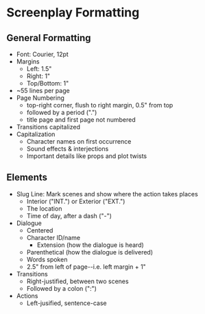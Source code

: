 # Screenplay Formatting

## General Formatting

* Font: Courier, 12pt
* Margins
	* Left: 1.5"
	* Right: 1"
	* Top/Bottom: 1"
* ~55 lines per page
* Page Numbering
	* top-right corner, flush to right margin, 0.5" from top
	* followed by a period (".")
	* title page and first page not numbered
* Transitions capitalized
* Capitalization
	* Character names on first occurrence
	* Sound effects & interjections
	* Important details like props and plot twists

## Elements

* Slug Line: Mark scenes and show where the action takes places
	* Interior ("INT.") or Exterior ("EXT.")
	* The location
	* Time of day, after a dash ("-")
* Dialogue
	* Centered
	* Character ID/name
		* Extension (how the dialogue is heard)
	* Parenthetical (how the dialogue is delivered)
	* Words spoken
	* 2.5" from left of page--i.e. left margin + 1"
* Transitions
	* Right-justified, between two scenes
	* Followed by a colon (":")
* Actions
	* Left-jusified, sentence-case
